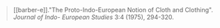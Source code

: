 > [[barber-e]]."The Proto-Indo-European Notion of Cloth and Clothing". *Journal of Indo- European Studies* 3:4 (1975), 294-320.
